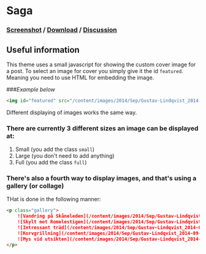 Saga
====

### [Screenshot](https://github.com/Reedyn/Saga#screenshot) / [Download](https://github.com/reedyn/Saga/releases/latest) / [Discussion](https://ghost.org/forum/themes/5427-draugur-minimalistic-theme)

## Useful information

This theme uses a small javascript for showing the custom cover image for a post. To select an image for cover you simply give it the id `featured`. Meaning you need to use HTML for embedding the image.

###*Example below*
```html
<img id="featured" src="/content/images/2014/Sep/Gustav-Lindqvist_2014-09-20_0001-65-1.jpg">
```

Different displaying of images works the same way.

### There are currently 3 different sizes an image can be displayed at:
 1. Small (you add the class `small`)
 2. Large (you don't need to add anything)
 3. Full (you add the class `full`)
 
### There's also a fourth way to display images, and that's using a gallery (or collage)
THat is done in the following manner:
```markdown
<p class="gallery">
    ![Vandring på Skåneleden](/content/images/2014/Sep/Gustav-Lindqvist_2014-09-20_0440.jpg)
    ![Skylt mot Romelestigen](/content/images/2014/Sep/Gustav-Lindqvist_2014-09-20_0744.jpg)
    ![Intressant träd](/content/images/2014/Sep/Gustav-Lindqvist_2014-09-20_0438.jpg)
    ![Korvgrillning](/content/images/2014/Sep/Gustav-Lindqvist_2014-09-20_0001-73.jpg)
    ![Mys vid utsikten](/content/images/2014/Sep/Gustav-Lindqvist_2014-09-20_0001-49-1.jpg)
</p>
```
